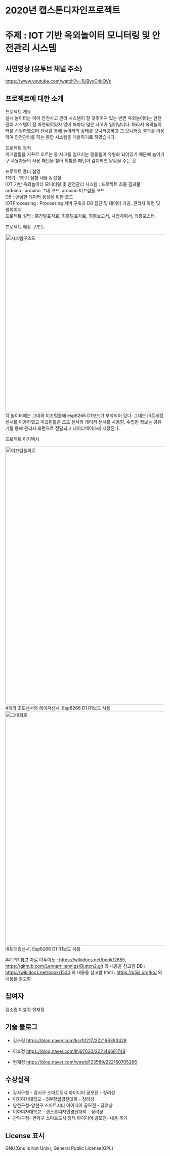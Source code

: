 # 2020년 캡스톤디자인프로젝트
# 주제 : IOT 기반 옥외놀이터 모니터링 및 안전관리 시스템

## 시연영상 (유투브 채널 주소)
https://www.youtube.com/watch?v=1UByyChkQVs

## 프로젝트에 대한 소개

프로젝트 개요<br>
 실내 놀이터는 이미 안전사고 관리 시스템이 잘 갖추어져 있는 반면 옥외놀이터는 안전관리 시스템이 잘 마련되어있지 않아 해마다 많은 사고가 일어납니다. 따라서 옥외놀이터를 선정하였으며 센서를 통해 놀이터의 상태를 모니터링하고 그 모니터링 결과를 이용하여 안전관리를 하는 통합 시스템을 개발하기로 하였습니다. 

프로젝트 목적<br>
미끄럼틀을 거꾸로 오르는 등 사고를 일으키는 행동들이 유형화 되어있기 때문에 놀이기구 사용자들의 사용 패턴을 찾아 위험한 패턴이 감지되면 알람을 주는 것

프로젝트 폴더 설명<br>
1학기 : 1학기 실험 내용 & 삽질<br>
IOT 기반 옥외놀이터 모니터링 및 안전관리 시스템 : 프로젝트 최종 결과물<br>
arduino : arduino 그네 코드, arduino 미끄럼틀 코드<br>
DB : 랜덤한 데이터 생성을 위한 코드<br>
IOTProcessing : Processing 서버 구축과 DB 접근 및 데이터 가공, 관리자 화면 및 웹페이지<br>
프로젝트 설명 : 중간발표자료, 최종발표자료, 최종보고서, 사업계획서, 최종포스터<br>

프로젝트 예상 구조도<br>

<img width="560" alt="시스템구조도" src="https://user-images.githubusercontent.com/50941201/101448675-cd61fe00-396a-11eb-82ab-c2633d0dda5b.PNG">
각 놀이터에는 그네와 미끄럼틀에 esp8266 D1보드가 부착되어 있다. 그네는 IR트래킹 센서를 이용하였고 미끄럼틀은 조도 센서와 레이저 센서를 사용함. 수집한 정보는 공유기를 통해 관리자 화면으로 전달되고 데이터베이스에 저장된다. 

프로젝트 아키텍처<br>

<img width="812" alt="미끄럼틀회로" src="https://user-images.githubusercontent.com/50941201/101448680-d05cee80-396a-11eb-8625-fa43f035a17a.PNG">
 4개의 조도센서와 레이저센서, Esp8266 D1 R1보드 사용

<img width="738" alt="그네회로" src="https://user-images.githubusercontent.com/50941201/101448688-d2bf4880-396a-11eb-84a2-fb08a62a0ecf.PNG">
IR트래킹센서, Esp8266 D1 R1보드 사용


##구현 참고 자료
아두이노 :  https://wikidocs.net/book/2655, https://github.com/LennartHennigs/Button2.git 의 내용을 참고함
 DB : https://wikidocs.net/book/1530 의 내용을 참고함
 html : https://p5js.org/ko/ 의 내용을 참고함

## 참여자
김소림 이효정 현재정
  
## 기술 블로그
* 김소림 https://blog.naver.com/ksr10217/222166393428 </p>
* 이효정 https://blog.naver.com/lhj97033/222146681749</p>
* 현재정 https://blog.naver.com/wowjd123589/222160705266</p>

## 수상실적
* 강서구청 - 강서구 스마트도시 아이디어 공모전 - 장려상
* 이화여자대학교 - SW창업경진대회 - 장려상
* 양천구청-양천구 스마트시티 아이디어 공모전 - 장려상
* 이화여자대학교 - 캡스톤디자인경진대회 - 장려상
* 관악구청- 관악구 스마트도시 정책 아이디어 공모전- 내용 추가

##  License 표시
GNU(Gnu is Not Unix), General Public License(GPL)
